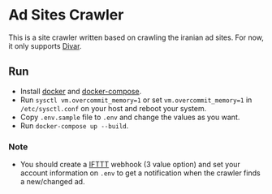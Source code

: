 # Ad Sites Crawler
This is a site crawler written based on crawling the iranian ad sites. For now, it only supports [Divar](https://divar.ir). 

## Run
- Install [docker](https://docs.docker.com/get-docker/) and [docker-compose](https://docs.docker.com/compose/install/).
- Run `sysctl vm.overcommit_memory=1` or set `vm.overcommit_memory=1` in `/etc/sysctl.conf` on your host and reboot your system.
- Copy `.env.sample` file to `.env` and change the values as you want.
- Run `docker-compose up --build`.

### Note
- You should create a [IFTTT](https://ifttt.com/create) webhook (3 value option) and set your account information on `.env` to get a notification when the crawler finds a new/changed ad.





